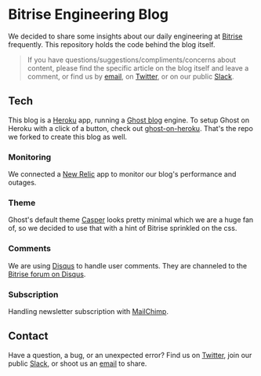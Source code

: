 # Bitrise Engineering Blog

We decided to share some insights about our daily engineering at [Bitrise](https://bitrise.io) frequently. This repository holds the code behind the blog itself.

> If you have questions/suggestions/compliments/concerns about content, please find the specific article on the blog itself and leave a comment, or find us by [email](mailto:letsconnect@bitrise.io), on [Twitter](https://twitter.com/bitrise), or on our public [Slack](chat.bitrise.io).

## Tech

This blog is a [Heroku](https://www.heroku.com/) app, running a [Ghost blog](https://ghost.org/) engine. To setup Ghost on Heroku with a click of a button, check out [ghost-on-heroku](https://github.com/cobyism/ghost-on-heroku). That's the repo we forked to create this blog as well.

### Monitoring

We connected a [New Relic](http://newrelic.com/) app to monitor our blog's performance and outages.

### Theme

Ghost's default theme [Casper](https://github.com/TryGhost/Casper) looks pretty minimal which we are a huge fan of, so we decided to use that with a hint of Bitrise sprinkled on the css.

### Comments

We are using [Disqus](https://disqus.com/) to handle user comments. They are channeled to the [Bitrise forum on Disqus](https://disqus.com/home/forums/bitrise/).

### Subscription

Handling newsletter subscription with [MailChimp](https://mailchimp.com).

## Contact

Have a question, a bug, or an unexpected error? Find us on [Twitter](https://twitter.com/bitrise), join our public [Slack](chat.bitrise.io), or shoot us an [email](mailto:letsconnect@bitrise.io) to share.
